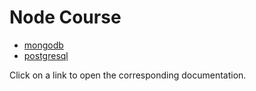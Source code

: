 
# Node Course

- [mongodb](node/mongodb-adapter.md)
- [postgresql](node/postgresql.md)

Click on a link to open the corresponding documentation.
